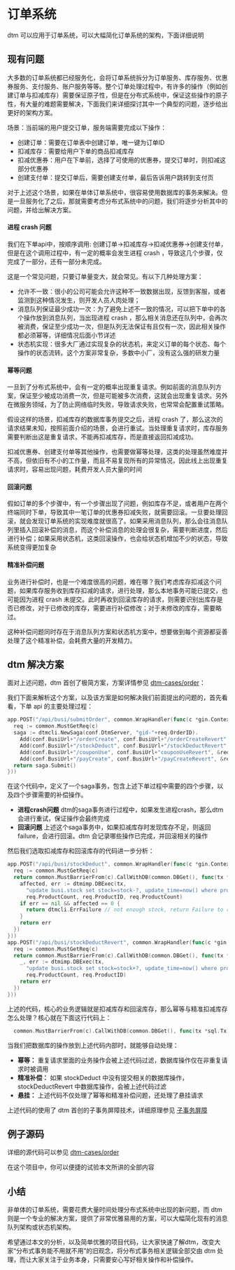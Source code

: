 # 订单系统
dtm 可以应用于订单系统，可以大幅简化订单系统的架构，下面详细说明

## 现有问题
大多数的订单系统都已经服务化，会将订单系统拆分为订单服务、库存服务、优惠券服务、支付服务、账户服务等等。整个订单处理过程中，有许多的操作（例如创建订单与扣减库存）需要保证原子性，但是在分布式系统中，保证这些操作的原子性，有大量的难题需要解决，下面我们来详细探讨其中一个典型的问题，逐步给出更好的架构方案。

场景：当前端的用户提交订单，服务端需要完成以下操作：
- 创建订单：需要在订单表中创建订单，唯一键为订单ID
- 扣减库存：需要给用户下单的商品扣减库存
- 扣减优惠券：用户在下单前，选择了可使用的优惠券，提交订单时，则扣减这部分优惠券
- 创建支付单：提交订单后，需要创建支付单，最后告诉用户跳转到支付页

对于上述这个场景，如果在单体订单系统中，很容易使用数据库的事务来解决。但是一旦服务化了之后，那就需要考虑分布式系统中的问题，我们将逐步分析其中的问题，并给出解决方案。

#### 进程 crash 问题
我们在下单api中，按顺序调用: 创建订单->扣减库存->扣减优惠券->创建支付单，但是在这个调用过程中，有一定的概率会发生进程 crash ，导致这几个步骤，仅完成了一部分，还有一部分未完成。

这是一个常见问题，只要订单量变大，就会常见。有以下几种处理方案：
- 允许不一致：很小的公司可能会允许这种不一致数据出现，反馈到客服，或者监测到这种情况发生，则开发人员人肉处理；
- 消息队列保证最少成功一次：为了避免上述不一致的情况，可以把下单中的各个操作放到消息队列，当出现进程 crash ，那么相关消息还在队列中，会再次被消费，保证至少成功一次，但是队列无法保证有且仅有一次，因此相关操作都必须幂等，详细情况后面小节详述
- 状态机实现：很多大厂通过实现复杂的状态机，来定义订单的每个状态、每个操作的状态流转。这个方案非常复杂，多数中小厂，没有这么强的研发力量

#### 幂等问题
一旦到了分布式系统中，会有一定的概率出现重复请求。例如前面的消息队列方案，保证至少被成功消费一次，但是可能被多次消费，这就会出现重复请求。另外在微服务领域，为了防止网络临时失败，导致请求失败，也常常会配置重试策略。

假设这样的场景，扣减库存的数据库事务提交之后，进程 crash 了，那么这次的请求结果未知，按照前面介绍的场景，会进行重试。当处理重复请求时，库存服务需要判断出这是重复请求，不能再扣减库存，而是直接返回扣减成功。

扣减优惠券、创建支付单等其他操作，也需要做幂等处理，这类的处理虽然难度并不高，但依旧有不小的工作量，而且不易复现所有的异常情况，因此线上出现重复请求时，容易出现问题，耗费开发人员大量的时间

#### 回滚问题
假如订单的多个步骤中，有一个步骤出现了问题，例如库存不足，或者用户在两个终端同时下单，导致其中一笔订单的优惠券扣减失败，就需要回滚。一旦要处理回滚，就会发现订单系统的实现难度就很高了。如果采用消息队列，那么会往消息队列里插入回滚补偿的消息，而这个补偿消息的处理会很复杂，需要判断进度，然后进行补偿；如果采用状态机，这类回滚操作，也会给状态机增加不少的状态，导致系统变得更加复杂

#### 精准补偿问题
业务进行补偿时，也是一个难度很高的问题，难在哪？我们考虑库存扣减这个问题，如果库存服务收到库存扣减的请求，进行处理，那么本地事务可能已提交，也可能因为进程 crash 未提交。此时再收到回滚库存的请求，则需要识别出库存是否已修改，对于已修改的库存，需要进行补偿修改；对于未修改的库存，需要略过。

这种补偿问题同时存在于消息队列方案和状态机方案中，想要做到每个资源都妥善处理了这个精准补偿，会耗费大量的开发精力。

## dtm 解决方案
面对上述问题，dtm 首创了极简方案，方案详情参见 [dtm-cases/order](https://github.com/dtm-labs/dtm-cases/order)：

我们下面来解析这个方案，以及该方案是如何解决我们前面提出的问题的，首先看看，下单 api 的主要处理过程：

``` go
app.POST("/api/busi/submitOrder", common.WrapHandler(func(c *gin.Context) interface{} {
  req := common.MustGetReq(c)
  saga := dtmcli.NewSaga(conf.DtmServer, "gid-"+req.OrderID).
    Add(conf.BusiUrl+"/orderCreate", conf.BusiUrl+"/orderCreateRevert", &req).
    Add(conf.BusiUrl+"/stockDeduct", conf.BusiUrl+"/stockDeductRevert", &req).
    Add(conf.BusiUrl+"/couponUse", conf.BusiUrl+"couponUseRevert", &req).
    Add(conf.BusiUrl+"/payCreate", conf.BusiUrl+"/payCreateRevert", &req)
  return saga.Submit()
}))
```

在这个代码中，定义了一个saga事务，包含上述下单过程中需要的四个步骤，以及四个步骤需要的补偿操作。
- **进程crash问题** dtm的saga事务进行过程中，如果发生进程crash，那么dtm会进行重试，保证操作会最终完成
- **回滚问题** 上述这个saga事务中，如果扣减库存时发现库存不足，则返回failure，会进行回滚。dtm 会记录哪些操作已完成，并回滚相关的操作

然后我们选取扣减库存和回滚库存的代码进一步分析：
``` go
app.POST("/api/busi/stockDeduct", common.WrapHandler(func(c *gin.Context) interface{} {
  req := common.MustGetReq(c)
  return common.MustBarrierFrom(c).CallWithDB(common.DBGet(), func(tx *sql.Tx) error {
    affected, err := dtmimp.DBExec(tx,
      "update busi.stock set stock=stock-?, update_time=now() where product_id=? and stock >= ?",
      req.ProductCount, req.ProductID, req.ProductCount)
    if err == nil && affected == 0 {
      return dtmcli.ErrFailure // not enough stock, return Failure to rollback
    }
    return err
  })
}))
app.POST("/api/busi/stockDeductRevert", common.WrapHandler(func(c *gin.Context) interface{} {
  req := common.MustGetReq(c)
  return common.MustBarrierFrom(c).CallWithDB(common.DBGet(), func(tx *sql.Tx) error {
    _, err := dtmimp.DBExec(tx,
      "update busi.stock set stock=stock+?, update_time=now() where product_id=?",
      req.ProductCount, req.ProductID)
    return err
  })
}))
```

上述的代码，核心的业务逻辑就是扣减库存和回滚库存，那么幂等与精准扣减库存怎么处理？核心就在下面这行代码上：
``` go
  common.MustBarrierFrom(c).CallWithDB(common.DBGet(), func(tx *sql.Tx) error { /* ... */ })
```

当我们把数据库的操作放到上述代码内部时，就能够自动处理：
- **幂等：** 重复请求里面的业务操作会被上述代码过滤，数据库操作仅在非重复请求时被调用
- **精准补偿：** 如果 stockDeduct 中没有提交相关的数据库操作，stockDeductRevert 中数据库操作，会被上述代码过滤
- **悬挂：** 上述代码不仅处理了幂等和精准补偿问题，还处理了悬挂请求

上述代码的使用了 dtm 首创的子事务屏障技术，详细原理参见 [子事务屏障](https://dtm.pub/practice/barrier.html)

## 例子源码
详细的源代码可以参见 [dtm-cases/order](https://github.com/dtm-labs/dtm-cases/order)

在这个项目中，你可以便捷的试验本文所讲的全部内容

## 小结
非单体的订单系统，需要花费大量时间处理分布式系统中出现的新问题，而 dtm 则是一个专业的解决方案，提供了非常优雅易用的方案，可以大幅简化现有的消息队列架构或状态机架构。

希望通过本文的分析，以及简单优雅的项目代码，让大家快速了解dtm，改变大家“分布式事务能不用就不用”的旧观念，将分布式事务相关逻辑全部交由 dtm 处理，而让大家关注于业务本身，只需要安心写好相关操作和补偿操作。